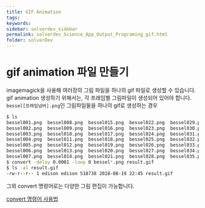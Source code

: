 ```yaml
---
title: GIF Animation
tags: 
keywords:
sidebar: solverdev_sidebar
permalink: solverdev_Science_App_Output_Programing_gif.html
folder: solverDev
---
```

# gif animation 파일 만들기

imagemagick을 사용해 여러장의 그림 파일을 하나의 gif 파일로 생성할 수 있습니다. gif animation 생성하기 위해서는, 각 프래임별 그림파일이 생성되어 있어야 합니다. ```bessel[프래임넘버].png```인 그림파일들을 하나의 gif로 생성하는 경우


```bash
$ ls
bessel001.png  bessel008.png  bessel015.png  bessel022.png  bessel029.png  bessel036.png  bessel043.png  bessel050.png
bessel002.png  bessel009.png  bessel016.png  bessel023.png  bessel030.png  bessel037.png  bessel044.png
bessel003.png  bessel010.png  bessel017.png  bessel024.png  bessel031.png  bessel038.png  bessel045.png
bessel004.png  bessel011.png  bessel018.png  bessel025.png  bessel032.png  bessel039.png  bessel046.png
bessel005.png  bessel012.png  bessel019.png  bessel026.png  bessel033.png  bessel040.png  bessel047.png
bessel006.png  bessel013.png  bessel020.png  bessel027.png  bessel034.png  bessel041.png  bessel048.png
bessel007.png  bessel014.png  bessel021.png  bessel028.png  bessel035.png  bessel042.png  bessel049.png
$ convert -delay 0.0001 -loop 0 bessel*.png result.gif
$ ls -al result.gif
-rw-r--r-- 1 edison edison 518738 2018-08-19 22:45 result.gif
```


그외 convert 명령어로는 다양한 그림 편집이 가능합니다.

[convert 명령어 사용법](http://www.albumbang.com/board/board_view.jsp?board_name=free&no=57)
